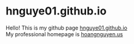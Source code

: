 # hnguye01.github.io
Hello! This is my github page [hnguye01.github.io](https://hnguye01.github.io/)  
My professional homepage is [hoangnguyen.us](http://www.hoangnguyen.us)

